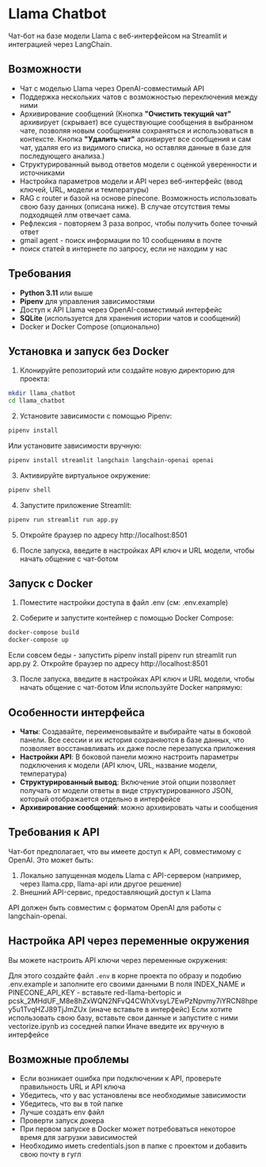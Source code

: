 # Llama Chatbot

Чат-бот на базе модели Llama с веб-интерфейсом на Streamlit и интеграцией через LangChain.

## Возможности

- Чат с моделью Llama через OpenAI-совместимый API
- Поддержка нескольких чатов с возможностью переключения между ними
- Архивирование сообщений (Кнопка **"Очистить текущий чат"** архивирует (скрывает) все существующие сообщения в выбранном чате, позволяя новым сообщениям сохраняться и использоваться в контексте. Кнопка **"Удалить чат"** архивирует все сообщения и сам чат, удаляя его из видимого списка, но оставляя данные в базе для последующего анализа.)
- Структурированный вывод ответов модели с оценкой уверенности и источниками
- Настройка параметров модели и API через веб-интерфейс (ввод ключей, URL, модели и температуры)
- RAG с router и базой на основе pinecone. Возможность использовать свою базу данных (описана ниже). В случае отсутствия темы подходящей ллм отвечает сама.
- Рефлексия - повторяем 3 раза вопрос, чтобы получить более точный ответ
- gmail agent - поиск информации по 10 сообщениям в почте
- поиск статей в интернете по запросу, если не находим у нас
## Требования

- **Python 3.11** или выше
- **Pipenv** для управления зависимостями
- Доступ к API Llama через OpenAI-совместимый интерфейс
- **SQLite** (используется для хранения истории чатов и сообщений)
- Docker и Docker Compose (опционально)

## Установка и запуск без Docker

1. Клонируйте репозиторий или создайте новую директорию для проекта:

```bash
mkdir llama_chatbot
cd llama_chatbot
```

2. Установите зависимости с помощью Pipenv:

```bash
pipenv install
```

Или установите зависимости вручную:

```bash
pipenv install streamlit langchain langchain-openai openai
```

3. Активируйте виртуальное окружение:

```bash
pipenv shell
```

4. Запустите приложение Streamlit:

```bash
pipenv run streamlit run app.py
```

5. Откройте браузер по адресу http://localhost:8501

6. После запуска, введите в настройках API ключ и URL модели, чтобы начать общение с чат-ботом

## Запуск с Docker

1. Поместите настройки доступа в файл .env (см: .env.example)
  
2. Соберите и запустите контейнер с помощью Docker Compose:

```bash
docker-compose build
docker-compose up
```
Если совсем беды - запустить pipenv install 
pipenv run streamlit run app.py
2. Откройте браузер по адресу http://localhost:8501

3. После запуска, введите в настройках API ключ и URL модели, чтобы начать общение с чат-ботом
Или используйте Docker напрямую:


## Особенности интерфейса

- **Чаты**: Создавайте, переименовывайте и выбирайте чаты в боковой панели. Все сессии и их история сохраняются в базе данных, что позволяет восстанавливать их даже после перезапуска приложения
- **Настройки API**: В боковой панели можно настроить параметры подключения к модели (API ключ, URL, название модели, температура)
- **Структурированный вывод**: Включение этой опции позволяет получать от модели ответы в виде структурированного JSON, который отображается отдельно в интерфейсе
- **Архивирование сообщений**: можно архивировать чаты и сообщения

## Требования к API

Чат-бот предполагает, что вы имеете доступ к API, совместимому с OpenAI. Это может быть:

1. Локально запущенная модель Llama с API-сервером (например, через llama.cpp, llama-api или другое решение)
2. Внешний API-сервис, предоставляющий доступ к Llama

API должен быть совместим с форматом OpenAI для работы с langchain-openai.

## Настройка API через переменные окружения

Вы можете настроить API ключи через переменные окружения:

Для этого создайте файл `.env` в корне проекта по образу и подобию .env.example и заполните его своими данными
В поля INDEX_NAME и PINECONE_API_KEY - вставьте red-llama-bertopic и pcsk_2MHdUF_M8e8hZxWQN2NFvQ4CWhXvsyL7EwPzNpvmy7iYRCN8hpey5u1TvqHZJ89TjJmZUx (иначе вставьте в интерфейс)
Если хотите использовать свою базу, вставьте свои данные и запустите с ними vectorize.ipynb из соседней папки
Иначе введите их вручную в интерфейсе
## Возможные проблемы

- Если возникает ошибка при подключении к API, проверьте правильность URL и API ключа
- Убедитесь, что у вас установлены все необходимые зависимости
- Убедитесь, что вы в той папке
- Лучше создать env файл
- Проверти запуск докера
- При первом запуске в Docker может потребоваться некоторое время для загрузки зависимостей
- Необходимо иметь credentials.json в папке с проектом и добавить свою почту в гугл
